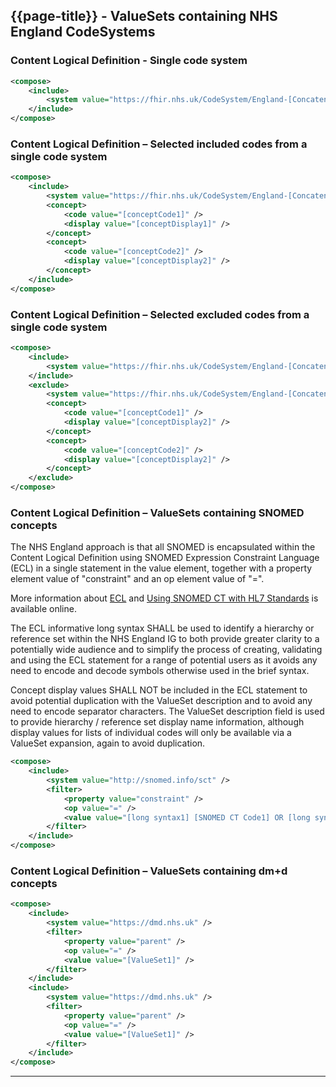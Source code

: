 ## {{page-title}} - ValueSets containing NHS England CodeSystems

### Content Logical Definition - Single code system ###

```xml
<compose>
    <include>
        <system value="https://fhir.nhs.uk/CodeSystem/England-[ConcatenatedBusinessName(s)]" />
    </include>
</compose>
```

### Content Logical Definition – Selected included codes from a single code system ###

```xml
<compose>
    <include>
        <system value="https://fhir.nhs.uk/CodeSystem/England-[ConcatenatedBusinessName(s)]" />
        <concept>
            <code value="[conceptCode1]" />
            <display value="[conceptDisplay1]" />
        </concept>
        <concept>
            <code value="[conceptCode2]" />
            <display value="[conceptDisplay2]" />
        </concept>
    </include>
</compose>
```

### Content Logical Definition – Selected excluded codes from a single code system ###

``` xml
<compose>
    <include>
        <system value="https://fhir.nhs.uk/CodeSystem/England-[ConcatenatedBusinessName(s)]" />
    </include>
    <exclude>
        <system value="https://fhir.nhs.uk/CodeSystem/England-[ConcatenatedBusinessName(s)]" />
        <concept>
            <code value="[conceptCode1]" />
            <display value="[conceptDisplay2]" />
        </concept>
        <concept>
            <code value="[conceptCode2]" />
            <display value="[conceptDisplay2]" />
        </concept>
    </exclude>
</compose>
```

<span id="snomed_cld"></span>
### Content Logical Definition – ValueSets containing SNOMED concepts ###

The NHS England approach is that all SNOMED is encapsulated within the Content Logical Definition using SNOMED Expression Constraint Language (ECL) in a single statement in the value element, together with a property element value of "constraint" and an op element value of "=".

More information about <a href="https://confluence.ihtsdotools.org/display/DOCECL" Target="_blank">ECL</a> and <a href="https://terminology.hl7.org/SNOMEDCT.html">Using SNOMED CT with HL7 Standards</a> is available online.

The ECL informative long syntax SHALL be used to identify a hierarchy or reference set within the NHS England IG to both provide greater clarity to a potentially wide audience and to simplify the process of creating, validating and using the ECL statement for a range of potential users as it avoids any need to encode and decode symbols otherwise used in the brief syntax.

Concept display values SHALL NOT be included in the ECL statement to avoid potential duplication with the ValueSet description and to avoid any need to encode separator characters. The ValueSet description field is used to provide hierarchy / reference set display name information, although display values for lists of individual codes will only be available via a ValueSet expansion, again to avoid duplication.


```xml
<compose>
    <include>
        <system value="http://snomed.info/sct" />
        <filter>
            <property value="constraint" />
            <op value="=" />
            <value value="[long syntax1] [SNOMED CT Code1] OR [long syntax2] [SNOMED CT Code2] OR , etc." />
        </filter>
    </include>
</compose>
```

### Content Logical Definition – ValueSets containing dm+d concepts ###

```xml
<compose>
    <include>
        <system value="https://dmd.nhs.uk" />
        <filter>
            <property value="parent" />
            <op value="=" />
            <value value="[ValueSet1]" />
        </filter>
    </include>
    <include>
        <system value="https://dmd.nhs.uk" />
        <filter>
            <property value="parent" />
            <op value="=" />
            <value value="[ValueSet1]" />
        </filter>
    </include>
</compose>
```

---
